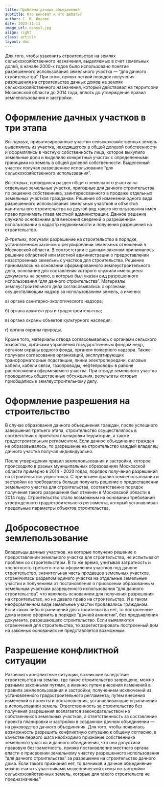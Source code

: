 ```yaml
---
title: Проблемы дачных объединений
subtitle: Кто виноват и что делать?
author: С. И. Ивасюк
date: 2023-11-11
image_url: consul.jpg         
align: right  
class: article
layout: doc 
---
```

Для того, чтобы узаконить строительство на землях сельскохозяйственного назначения, выделяемых в счет земельных долей, в начале 2000-х годов было использовано понятие разрешенного использования земельного участка — “для дачного строительства”. При этом, принят четкий порядок получения разрешения на строительство дачных домов на землях сельскохозяйственного назначения, который действовал на территории Московской области до 2014 года, вплоть до утверждения правил землепользования и застройки.

# Оформление дачных участков в три этапа

*Во-первых,* приватизированные участки сельскохозяйственных земель выделялись из участка, находящегося в общей долевой собственности и оформлялись в частную собственность лица, которое выкупило земельные доли и выделило конкретный участок с определенными границами из земель в общей долевой собственности. Выделенный участок получал разрешенное использование “для сельскохозяйственного использования”.

*Во-вторых*, проводился раздел общего земельного участка на отдельные земельные участки, пригодные для дачного строительства по решению собственника, заинтересованного в продаже отдельных земельных участков гражданам. Решение об изменении одного вида разрешенного использования земельных участков и объектов капитального строительства на другой вид такого использования имел право принимать глава местной администрации. Данное решение служило основанием для внесения сведений о разрешенном использовании в кадастр недвижимости и получения разрешения на строительство.

*В-третьих*, получали разрешение на строительство в порядке, установленном законом о регулировании земельных отношений в Московской области. В соответствии с данным законом принималось решение областной или местной администрации о предоставлении незастроенных земельных участков для строительства. Решение принималось на основании сформированного землеустроительного дела, основание для составления которого служили имеющиеся документы на землю, в которых был указан вид разрешенного использования “для дачного строительства”. Материалы землеустроительного дела согласовывались с органами, осуществляющим надзор за использованием земель, а именно:

а) органа санитарно-экологического надзора;

б) органа архитектуры и градостроительства;

в) органа охраны объектов культурного наследия;

г) органа охраны природы.

Кроме того, материалы отвода согласовывались с органами сельского хозяйства, органами управления государственным фондом недр, органом охраны водного фонда, органом пожарного надзора. Также получали согласование организаций, эксплуатирующих трансформаторные подстанции, линии электропередачи, силовые кабели, кабели связи, газопроводы, нефтепроводы в районе расположения оформляемого участка. При отводе земельного участка проводились общественные обсуждения, результаты которых приобщались к землеустроительному делу.

# Оформление разрешения на строительство

В случае образования дачного объединения граждан, после успешного завершения третьего этапа, строительство осуществлялось в соответствии с проектом планировки территории, а также градостроительным регламентом. Если дачное объединение граждан не образовывалось, то разрешение на строительство каждый владелец дачного участка получал индивидуально.

После утверждения правил землепользования и застройки, которое происходило в разных муниципальных образованиях Московской области примерно в 2014 - 2020 годах, порядок получения разрешения на строительство упростился. С принятием правил землепользования и застройки не требовалось больше получать решение о предоставлении земельного участка для строительства, соответственно порядок получения такого разрешения был отменен в Московской области в 2014 году. Строительство стало возможным на основании требований утвержденного градостроительного регламента, который устанавливал предельные параметры объектов строительства.

# Добросовестное землепользование

Владельцы дачных участков, на которые получено решение о предоставлении земельного участка для строительства, не испытывают проблем со строительством. В то же время, учитывая затратность и хлопотность третьего этапа оформления участков под дачное строительство, значительная часть продавцов земельных участков, ограничилась разделом единого участка на отдельные земельные участки и получением от постановления о присвоении образованным земельным участкам разрешенного использования “для дачного строительства”, что являлось основанием для получения разрешения на строительство, но не давало право на строительство. И в таком неоформленном виде земельные участки продавались гражданам. Если каких либо ограничений для строительства нет, то построенные дома можно оформить в порядке “дачной амнистии”, без предъявления документа, разрешающего строительство. Если выявляются ограничения для строительства, то зарегистрировать построенный дом на законных основаниях не представляется возможным.

# Разрешение конфликтной ситуации

Разрешить конфликтные ситуации, возникшие вследствие строительства на землях, где такое строительство запрещено, можно разными законными путями, а именно: путем внесения изменений в правила землепользования и застройки; получением исключений из установленного градостроительного регламента; путем внесения изменений в проекты и постановления, устанавливающие ограничения в использовании земель. Ответственность за строительство без получения разрешения возлагается законодательством на собственников земельных участков, а ответственность за составление проекта планировки и застройки в созданном дачном объединении — на руководство дачного объединения. Для того, чтобы появилась возможность разрешить конфликтную ситуацию к общему согласию, в качестве первого шага необходимо признание собственника земельного участка и дачного объединения, что они допустили правовую безграмотность, приняв постановление местного органа власти о присвоении земельному участку разрешенного использования “для дачного строительства” за разрешение на строительство дачного дома. Если такого признания нет, то дачников и дачное объединение можно считать участниками мошеннической схемы по застройки сельскохозяйственных земель, которые для такого строительств не предназначены."

